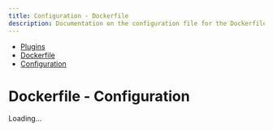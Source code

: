 ```yaml
---
title: Configuration - Dockerfile
description: Documentation on the configuration file for the Dockerfile code formatting plugin for dprint.
---
```


<nav class="breadcrumb" aria-label="breadcrumbs">
  <ul>
    <li><a href="/plugins">Plugins</a></li>
    <li><a href="/plugins/dockerfile">Dockerfile</a></li>
    <li><a href="/plugins/dockerfile/config">Configuration</a></li>
  </ul>
</nav>

# Dockerfile - Configuration

<div class="plugin-config-table" data-url="https://plugins.dprint.dev/schemas/dockerfile-latest.json">
  Loading...
</div>
